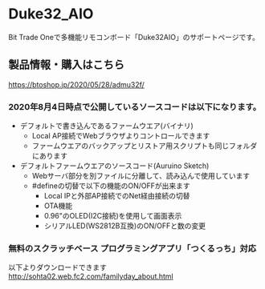 # Duke32_AIO

Bit Trade Oneで多機能リモコンボード「Duke32AIO」のサポートページです。

## 製品情報・購入はこちら
https://btoshop.jp/2020/05/28/admu32f/

### 2020年8月4日時点で公開しているソースコードは以下になります。
- デフォルトで書き込んであるファームウエア(バイナリ)
  - Local AP接続でWebブラウザよりコントロールできます
  - ファームウエアのバックアップとリストア用スクリプトも同じフォルダにあります
- デフォルトファームウエアのソースコード(Auruino Sketch)
  - Webサーバ部分を別ファイルに分離して、読み込んで使用しています
  - #defineの切替で以下の機能のON/OFFが出来ます
    - Local IPと外部AP接続でのNet経由接続の切替
    - OTA機能
    - 0.96"のOLED(I2C接続)を使用して画面表示
    - シリアルLED(WS2812B互換)のON/OFFと数の変更
    
### 無料のスクラッチベース プログラミングアプリ「つくるっち」対応
以下よりダウンロードできます
http://sohta02.web.fc2.com/familyday_about.html
